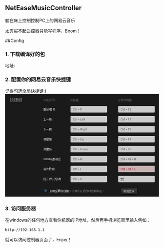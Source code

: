 NetEaseMusicController
------------------------------

躺在床上控制控制PC上的网易云音乐

太穷买不起遥控器只能写程序，Boom！

##Config

### 1. 下载编译好的包
地址:

### 2. 配置你的网易云音乐快捷键
记得勾选全局快捷键:)
![网易云快捷键设置](net_ease_music_settings.jpg)

### 3. 访问服务器

在windows的任何地方查看你机器的IP地址，然后再手机浏览器里输入例如：

```
http://192.168.1.1
```

就可以访问控制器页面了，Enjoy！


